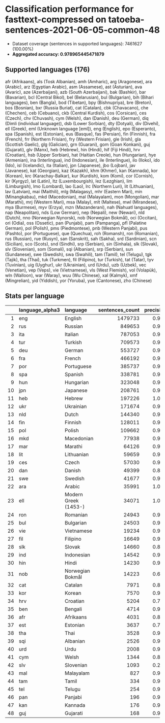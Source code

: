 # Classification performance for fasttext-compressed on tatoeba-sentences-2021-06-05-common-48

- Dataset coverage (sentences in supported languages): 7461627 (100.00%)
- **Aggregated accuracy: 0.978965445471879**

## Supported languages (176)
afr (Afrikaans), als (Tosk Albanian), amh (Amharic), arg (Aragonese), ara (Arabic), arz (Egyptian Arabic), asm (Assamese), ast (Asturian), ava (Avaric), aze (Azerbaijani), azb (South Azerbaijani), bak (Bashkir), bar (Bavarian), bcl (Central Bikol), bel (Belarusian), bul (Bulgarian), bih (Bihari languages), ben (Bangla), bod (Tibetan), bpy (Bishnupriya), bre (Breton), bos (Bosnian), bxr (Russia Buriat), cat (Catalan), cbk (Chavacano), che (Chechen), ceb (Cebuano), ckb (Central Kurdish), cos (Corsican), ces (Czech), chv (Chuvash), cym (Welsh), dan (Danish), deu (German), diq (Dimli (individual language)), dsb (Lower Sorbian), dty (Dotyali), div (Divehi), ell (Greek), eml (Unknown language [eml]), eng (English), epo (Esperanto), spa (Spanish), est (Estonian), eus (Basque), fas (Persian), fin (Finnish), fra (French), frr (Northern Frisian), fry (Western Frisian), gle (Irish), gla (Scottish Gaelic), glg (Galician), grn (Guarani), gom (Goan Konkani), guj (Gujarati), glv (Manx), heb (Hebrew), hin (Hindi), hif (Fiji Hindi), hrv (Croatian), hsb (Upper Sorbian), hat (Haitian Creole), hun (Hungarian), hye (Armenian), ina (Interlingua), ind (Indonesian), ile (Interlingue), ilo (Iloko), ido (Ido), isl (Icelandic), ita (Italian), jpn (Japanese), jbo (Lojban), jav (Javanese), kat (Georgian), kaz (Kazakh), khm (Khmer), kan (Kannada), kor (Korean), krc (Karachay-Balkar), kur (Kurdish), kom (Komi), cor (Cornish), kir (Kyrgyz), lat (Latin), ltz (Luxembourgish), lez (Lezghian), lim (Limburgish), lmo (Lombard), lao (Lao), lrc (Northern Luri), lit (Lithuanian), lav (Latvian), mai (Maithili), mlg (Malagasy), mhr (Eastern Mari), min (Minangkabau), mkd (Macedonian), mal (Malayalam), mon (Mongolian), mar (Marathi), mrj (Western Mari), msa (Malay), mlt (Maltese), mwl (Mirandese), mya (Burmese), myv (Erzya), mzn (Mazanderani), nah (Nahuatl languages), nap (Neapolitan), nds (Low German), nep (Nepali), new (Newari), nld (Dutch), nno (Norwegian Nynorsk), nob (Norwegian Bokmål), oci (Occitan), ori (Odia), oss (Ossetic), pan (Punjabi), pam (Pampanga), pfl (Palatine German), pol (Polish), pms (Piedmontese), pnb (Western Panjabi), pus (Pashto), por (Portuguese), que (Quechua), roh (Romansh), ron (Romanian), rus (Russian), rue (Rusyn), san (Sanskrit), sah (Sakha), srd (Sardinian), scn (Sicilian), sco (Scots), snd (Sindhi), srp (Serbian), sin (Sinhala), slk (Slovak), slv (Slovenian), som (Somali), sqi (Albanian), srp (Serbian), sun (Sundanese), swe (Swedish), swa (Swahili), tam (Tamil), tel (Telugu), tgk (Tajik), tha (Thai), tuk (Turkmen), fil (Filipino), tur (Turkish), tat (Tatar), tyv (Tuvinian), uig (Uyghur), ukr (Ukrainian), urd (Urdu), uzb (Uzbek), vec (Venetian), vep (Veps), vie (Vietnamese), vls (West Flemish), vol (Volapük), wln (Walloon), war (Waray), wuu (Wu Chinese), xal (Kalmyk), xmf (Mingrelian), yid (Yiddish), yor (Yoruba), yue (Cantonese), zho (Chinese)

## Stats per language
|    | language_alpha3   | language             |   sentences_count |   precision |   recall |    f1 |      tp |    fp |      tn |    fn |
|---:|:------------------|:---------------------|------------------:|------------:|---------:|------:|--------:|------:|--------:|------:|
|  1 | eng               | English              |           1479733 |       0.985 |    0.997 | 0.984 | 1475222 | 22413 | 5959481 |  4511 |
|  2 | rus               | Russian              |            849653 |       0.979 |    0.996 | 0.977 |  846620 | 18559 | 6593415 |  3033 |
|  3 | ita               | Italian              |            787053 |       0.984 |    0.987 | 0.978 |  776749 | 12310 | 6662264 | 10304 |
|  4 | tur               | Turkish              |            709573 |       0.998 |    0.994 | 0.995 |  705300 |  1312 | 6750742 |  4273 |
|  5 | deu               | German               |            553727 |       0.990 |    0.993 | 0.987 |  549727 |  5449 | 6902451 |  4000 |
|  6 | fra               | French               |            466192 |       0.984 |    0.988 | 0.978 |  460626 |  7670 | 6987765 |  5566 |
|  7 | por               | Portuguese           |            385737 |       0.986 |    0.965 | 0.968 |  372107 |  5326 | 7070564 | 13630 |
|  8 | spa               | Spanish              |            338781 |       0.952 |    0.977 | 0.942 |  331141 | 16754 | 7106092 |  7640 |
|  9 | hun               | Hungarian            |            323048 |       0.992 |    0.981 | 0.982 |  316851 |  2660 | 7135919 |  6197 |
| 10 | jpn               | Japanese             |            208761 |       0.999 |    0.997 | 0.998 |  208113 |   109 | 7252757 |   648 |
| 11 | heb               | Hebrew               |            197226 |       1.000 |    0.999 | 0.999 |  197021 |     1 | 7264400 |   205 |
| 12 | ukr               | Ukrainian            |            171674 |       0.991 |    0.916 | 0.948 |  157290 |  1385 | 7288568 | 14384 |
| 13 | nld               | Dutch                |            144340 |       0.983 |    0.927 | 0.946 |  133805 |  2324 | 7314963 | 10535 |
| 14 | fin               | Finnish              |            128011 |       0.986 |    0.964 | 0.968 |  123392 |  1776 | 7331840 |  4619 |
| 15 | pol               | Polish               |            109662 |       0.979 |    0.983 | 0.970 |  107820 |  2367 | 7349598 |  1842 |
| 16 | mkd               | Macedonian           |             77938 |       0.954 |    0.936 | 0.924 |   72941 |  3508 | 7380181 |  4997 |
| 17 | mar               | Marathi              |             64126 |       0.993 |    0.984 | 0.985 |   63072 |   434 | 7397067 |  1054 |
| 18 | lit               | Lithuanian           |             59659 |       0.993 |    0.916 | 0.950 |   54676 |   402 | 7401566 |  4983 |
| 19 | ces               | Czech                |             57030 |       0.923 |    0.908 | 0.881 |   51757 |  4326 | 7400271 |  5273 |
| 20 | dan               | Danish               |             49399 |       0.837 |    0.871 | 0.788 |   43048 |  8398 | 7403830 |  6351 |
| 21 | swe               | Swedish              |             41677 |       0.929 |    0.918 | 0.892 |   38263 |  2925 | 7417025 |  3414 |
| 22 | ara               | Arabic               |             35991 |       1.000 |    0.984 | 0.991 |   35415 |    17 | 7425619 |   576 |
| 23 | ell               | Modern Greek (1453-) |             34071 |       1.000 |    0.999 | 0.999 |   34042 |    10 | 7427546 |    29 |
| 24 | ron               | Romanian             |             24943 |       0.978 |    0.891 | 0.922 |   22222 |   509 | 7436175 |  2721 |
| 25 | bul               | Bulgarian            |             24503 |       0.900 |    0.815 | 0.817 |   19969 |  2215 | 7434909 |  4534 |
| 26 | vie               | Vietnamese           |             19234 |       0.987 |    0.988 | 0.981 |   19008 |   250 | 7442143 |   226 |
| 27 | fil               | Filipino             |             16649 |       0.989 |    0.878 | 0.925 |   14619 |   165 | 7444813 |  2030 |
| 28 | slk               | Slovak               |             14660 |       0.884 |    0.478 | 0.596 |    7005 |   919 | 7446048 |  7655 |
| 29 | ind               | Indonesian           |             14542 |       0.955 |    0.880 | 0.897 |   12793 |   602 | 7446483 |  1749 |
| 30 | hin               | Hindi                |             14230 |       0.933 |    0.962 | 0.916 |   13687 |   978 | 7446419 |   543 |
| 31 | nob               | Norwegian Bokmål     |             14223 |       0.630 |    0.381 | 0.417 |    5421 |  3190 | 7444214 |  8802 |
| 32 | cat               | Catalan              |              7971 |       0.821 |    0.686 | 0.691 |    5469 |  1196 | 7452460 |  2502 |
| 33 | kor               | Korean               |              7570 |       0.996 |    0.970 | 0.981 |    7344 |    32 | 7454025 |   226 |
| 34 | hrv               | Croatian             |              5204 |       0.702 |    0.353 | 0.427 |    1839 |   781 | 7455642 |  3365 |
| 35 | ben               | Bengali              |              4714 |       0.998 |    0.996 | 0.996 |    4693 |     8 | 7456905 |    21 |
| 36 | afr               | Afrikaans            |              4031 |       0.844 |    0.627 | 0.675 |    2528 |   468 | 7457128 |  1503 |
| 37 | est               | Estonian             |              3637 |       0.745 |    0.654 | 0.622 |    2380 |   816 | 7457174 |  1257 |
| 38 | tha               | Thai                 |              3528 |       0.996 |    0.999 | 0.996 |    3524 |    13 | 7458086 |     4 |
| 39 | sqi               | Albanian             |              2526 |       0.967 |    0.835 | 0.883 |    2109 |    72 | 7459029 |   417 |
| 40 | urd               | Urdu                 |              2008 |       0.987 |    0.954 | 0.964 |    1915 |    26 | 7459593 |    93 |
| 41 | cym               | Welsh                |              1344 |       0.892 |    0.541 | 0.647 |     727 |    88 | 7460195 |   617 |
| 42 | slv               | Slovenian            |              1093 |       0.226 |    0.431 | 0.197 |     471 |  1611 | 7458923 |   622 |
| 43 | mal               | Malayalam            |               827 |       0.981 |    0.999 | 0.980 |     826 |    16 | 7460784 |     1 |
| 44 | tam               | Tamil                |               334 |       0.991 |    1.000 | 0.991 |     334 |     3 | 7461290 |     0 |
| 45 | tel               | Telugu               |               254 |       0.973 |    1.000 | 0.973 |     254 |     7 | 7461366 |     0 |
| 46 | pan               | Panjabi              |               196 |       0.933 |    1.000 | 0.933 |     196 |    14 | 7461417 |     0 |
| 47 | kan               | Kannada              |               176 |       0.967 |    1.000 | 0.967 |     176 |     6 | 7461445 |     0 |
| 48 | guj               | Gujarati             |               168 |       0.994 |    1.000 | 0.994 |     168 |     1 | 7461458 |     0 |
